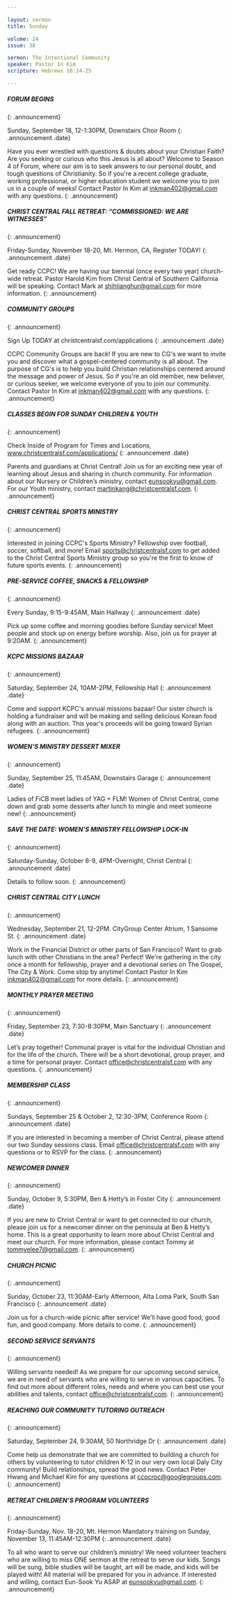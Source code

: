 ```yaml
--- 

layout: sermon
title: Sunday

volume: 24
issue: 38

sermon: The Intentional Community
speaker: Pastor In Kim
scripture: Hebrews 10:24-25

---
```


##### FORUM BEGINS
{: .announcement}

Sunday, September 18, 12-1:30PM, Downstairs Choir Room
{: .announcement .date}

Have you ever wrestled with questions & doubts about your Christian Faith? Are you seeking or curious who this Jesus is all about? Welcome to Season 4 of Forum, where our aim is to seek answers to our personal doubt, and tough questions of Christianity. So if you're a recent college graduate, working professional, or higher education student we welcome you to join us in a couple of weeks! Contact Pastor In Kim at inkman402@gmail.com with any questions.
{: .announcement}

##### CHRIST CENTRAL FALL RETREAT: “COMMISSIONED: WE ARE WITNESSES”
{: .announcement}

Friday-Sunday, November 18-20, Mt. Hermon, CA, Register TODAY!
{: .announcement .date}

Get ready CCPC! We are having our biennial (once every two year) church-wide retreat. Pastor Harold Kim from Christ Central of Southern California will be speaking. Contact Mark at shihlianghur@gmail.com for more information.
{: .announcement}

##### COMMUNITY GROUPS
{: .announcement}

Sign Up TODAY at christcentralsf.com/applications
{: .announcement .date}

CCPC Community Groups are back! If you are new to CG's we want to invite you and discover what a gospel-centered community is all about. The purpose of CG's is to help you build Christian relationships centered around the message and power of Jesus. So if you're an old member, new believer, or curious seeker, we welcome everyone of you to join our community. Contact Pastor In Kim at inkman402@gmail.com with any questions.
{: .announcement}

##### CLASSES BEGIN FOR SUNDAY CHILDREN & YOUTH
{: .announcement}

Check Inside of Program for Times and Locations, www.christcentralsf.com/applications/
{: .announcement .date}

Parents and guardians at Christ Central! Join us for an exciting new year of learning about Jesus and sharing in church community. For information about our Nursery or Children’s ministry, contact eunsookyu@gmail.com. For our Youth ministry, contact martinkang@christcentralsf.com.
{: .announcement}

##### CHRIST CENTRAL SPORTS MINISTRY
{: .announcement}

Interested in joining CCPC's Sports Ministry? Fellowship over football, soccer, softball, and more!  Email sports@christcentralsf.com to get added to the Christ Central Sports Ministry group so you're the first to know of future sports events. 
{: .announcement}

##### PRE-SERVICE COFFEE, SNACKS & FELLOWSHIP
{: .announcement}

Every Sunday, 9:15-9:45AM, Main Hallway
{: .announcement .date}

Pick up some coffee and morning goodies before Sunday service! Meet people and stock up on energy before worship. Also, join us for prayer at 9:20AM.
{: .announcement}

##### KCPC MISSIONS BAZAAR
{: .announcement}

Saturday, September 24, 10AM-2PM, Fellowship Hall
{: .announcement .date}

Come and support KCPC's annual missions bazaar! Our sister church is holding a fundraiser and will be making and selling delicious Korean food along with an auction. This year's proceeds will be going toward Syrian refugees.
{: .announcement}

##### WOMEN'S MINISTRY DESSERT MIXER
{: .announcement}

Sunday, September 25, 11:45AM, Downstairs Garage 
{: .announcement .date}

Ladies of FiCB meet ladies of YAG + FLM! Women of Christ Central, come down and grab some desserts after lunch to mingle and meet someone new!
{: .announcement}

##### SAVE THE DATE: WOMEN'S MINISTRY FELLOWSHIP LOCK-IN
{: .announcement}

Saturday-Sunday, October 8-9, 4PM-Overnight, Christ Central 
{: .announcement .date}

Details to follow soon. 
{: .announcement}

##### CHRIST CENTRAL CITY LUNCH
{: .announcement}

Wednesday, September 21, 12-2PM. CityGroup Center Atrium, 1 Sansome St.
{: .announcement .date}

Work in the Financial District or other parts of San Francisco? Want to grab lunch with other Christians in the area? Perfect! We're gathering in the city once a month for fellowship, prayer and a devotional series on The Gospel, The City & Work. Come stop by anytime! Contact Pastor In Kim inkman402@gmail.com for more details.
{: .announcement}

##### MONTHLY PRAYER MEETING
{: .announcement}

Friday,  September 23, 7:30-8:30PM, Main Sanctuary
{: .announcement .date}

Let’s pray together! Communal prayer is vital for the individual Christian and for the life of the church. There will be a short devotional, group prayer, and a time for personal prayer.  Contact office@christcentralsf.com with any questions. 
{: .announcement}

##### MEMBERSHIP CLASS
{: .announcement}

Sundays, September 25 & October 2, 12:30-3PM, Conference Room
{: .announcement .date}

If you are interested in becoming a member of Christ Central, please attend our two Sunday sessions class. Email office@christcentralsf.com with any questions or to RSVP for the class.
{: .announcement}

##### NEWCOMER DINNER
{: .announcement}

Sunday, October 9, 5:30PM, Ben & Hetty’s in Foster City
{: .announcement .date}

If you are new to Christ Central or want to get connected to our church, please join us for a newcomer dinner on the peninsula at Ben & Hetty’s home. This is a great opportunity to learn more about Christ Central and meet our church. For more information, please contact Tommy at tommyelee7@gmail.com.
{: .announcement}

##### CHURCH PICNIC
{: .announcement}

Sunday, October 23, 11:30AM-Early Afternoon, Alta Loma Park, South San Francisco
{: .announcement .date}

Join us for a church-wide picnic after service! We’ll have good food, good fun, and good company. More details to come.
{: .announcement}

##### SECOND SERVICE SERVANTS
{: .announcement}

Willing servants needed! As we prepare for our upcoming second service, we are in need of servants who are willing to serve in various capacities. To find out more about different roles, needs and where you can best use your abilities and talents, contact office@christcentralsf.com.
{: .announcement}

##### REACHING OUR COMMUNITY TUTORING OUTREACH
{: .announcement}

Saturday, September 24, 9:30AM, 50 Northridge Dr
{: .announcement .date}

Come help us demonstrate that we are committed to building a church for others by volunteering to tutor children K-12 in our very own local Daly City community! Build relationships, spread the good news.  Contact Peter Hwang and Michael Kim for any questions at ccpcroc@googlegroups.com.
{: .announcement}

##### RETREAT CHILDREN’S PROGRAM VOLUNTEERS
{: .announcement}

Friday-Sunday, Nov. 18-20, Mt. Hermon
Mandatory training on Sunday, November 13, 11:45AM-12:30PM
{: .announcement .date}

To all who want to serve our children’s ministry! We need volunteer teachers who are willing to miss ONE sermon at the retreat to serve our kids. Songs will be sung, bible studies will be taught, art will be made, and kids will be played with! All material will be prepared for you in advance. If interested and willing, contact Eun-Sook Yu ASAP at eunsookyu@gmail.com.
{: .announcement}